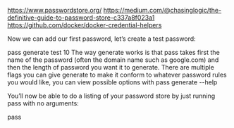 https://www.passwordstore.org/
https://medium.com/@chasinglogic/the-definitive-guide-to-password-store-c337a8f023a1
https://github.com/docker/docker-credential-helpers

Now we can add our first password, let’s create a test password:

pass generate test 10
The way generate works is that pass takes first the name of the password (often the domain name such as google.com) and then the length of password you want it to generate. There are multiple flags you can give generate to make it conform to whatever password rules you would like, you can view possible options with pass generate --help

You’ll now be able to do a listing of your password store by just running pass with no arguments:

pass